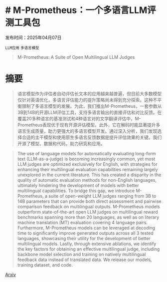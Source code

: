# # M-Prometheus：一个多语言LLM评测工具包

发布时间：2025年04月07日

`LLM应用` `多语言模型`

> M-Prometheus: A Suite of Open Multilingual LLM Judges

# 摘要

> 语言模型作为评估者自动评估长文本的应用越来越普遍，但目前大多数模型仅针对英语优化，多语言评估能力的提升策略尚未得到充分探索。这种不平衡限制了多语言模型的发展。为此，我们推出M-Prometheus，一套参数从3B到14B的开源LLM评估工具，支持多语言输出的直接评估和对比反馈。在覆盖20多种语言的基准测试和4种语言对的文学翻译评估中，M-Prometheus表现优于现有开源评估模型。此外，它在解码时能显著提升多语言生成质量，助力更强大的多语言模型开发。通过深入分析，我们发现选择合适的主干模型和使用原生多语言反馈数据是提升评估效果的关键。我们开源了模型、数据和代码，助力研究和应用。


> The use of language models for automatically evaluating long-form text (LLM-as-a-judge) is becoming increasingly common, yet most LLM judges are optimized exclusively for English, with strategies for enhancing their multilingual evaluation capabilities remaining largely unexplored in the current literature. This has created a disparity in the quality of automatic evaluation methods for non-English languages, ultimately hindering the development of models with better multilingual capabilities. To bridge this gap, we introduce M-Prometheus, a suite of open-weight LLM judges ranging from 3B to 14B parameters that can provide both direct assessment and pairwise comparison feedback on multilingual outputs. M-Prometheus models outperform state-of-the-art open LLM judges on multilingual reward benchmarks spanning more than 20 languages, as well as on literary machine translation (MT) evaluation covering 4 language pairs. Furthermore, M-Prometheus models can be leveraged at decoding time to significantly improve generated outputs across all 3 tested languages, showcasing their utility for the development of better multilingual models. Lastly, through extensive ablations, we identify the key factors for obtaining an effective multilingual judge, including backbone model selection and training on natively multilingual feedback data instead of translated data. We release our models, training dataset, and code.

[Arxiv](https://arxiv.org/abs/2504.04953)